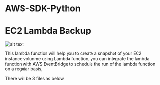 # AWS-SDK-Python

# EC2 Lambda Backup
![alt text](https://github.com/muhammedashraf10/AWS-SDK-Python/blob/main/ec2-snapshot-lambda.drawio.png?raw=true)

This lambda function will help you to create a snapshot of your EC2 instance volunme using Lambda function, you can integrate the lambda function with AWS EventBridge to schedule the run of the lambda function on a regular basis,

There will be 3 files as below 

#  
